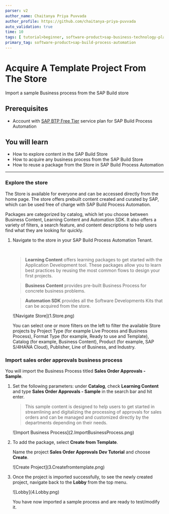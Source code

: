 ```yaml
---
parser: v2
author_name: Chaitanya Priya Puvvada
author_profile: https://github.com/chaitanya-priya-puvvada
auto_validation: true
time: 10
tags: [ tutorial>beginner, software-product>sap-business-technology-platform, tutorial>free-tier]
primary_tag: software-product>sap-build-process-automation
---
```


# Acquire A Template Project From The Store
<!-- description --> Import a sample Business process from the SAP Build store

## Prerequisites
- Account with [SAP BTP Free Tier](spa-subscribe-booster) service plan for SAP Build Process Automation

## You will learn
  - How to explore content in the SAP Build Store
  - How to acquire any business process from the SAP Build Store
  - How to reuse a package from the Store in SAP Build Process Automation

---
### Explore the store

The Store is available for everyone and can be accessed directly from the home page. The store offers prebuilt content created and curated by SAP, which can be used free of charge with SAP Build Process Automation.

Packages are categorized by catalog, which let you choose between Business Content, Learning Content and Automation SDK. It also offers a variety of filters, a search feature, and content descriptions to help users find what they are looking for quickly.

1. Navigate to the store in your SAP Build Process Automation Tenant.

    &nbsp;

    > **Learning Content** offers learning packages to get started with the Application Development tool. These packages allow you to learn best practices by reusing the most common flows to design your first projects.

    > **Business Content** provides pre-built Business Process for concrete business problems.

    > **Automation SDK** provides all the Software Developments Kits that can be acquired from the store.

    <!-- border -->![Navigate Store](1.Store.png)

    You can select one or more filters on the left to filter the available Store projects by Project Type (for example Live Process and Business Process), Format Type (for example, Ready to use and Template), Catalog (for example, Business Content), Product (for example, SAP S/4HANA Cloud), Publisher, Line of Business, and Industry.


### Import sales order approvals business process

You will import the Business Process titled **Sales Order Approvals - Sample**.

1. Set the following parameters: under **Catalog**, check **Learning Content** and type **Sales Order Approvals - Sample**  in the search bar and hit enter.

    > This sample content is designed to help users to get started in streamlining and digitalizing the processing of approvals for sales orders and can be managed and customized directly by the departments depending on their needs.

    <!-- border -->![Import Business Process](2.ImportBusinessProcess.png)

2. To add the package,  select **Create from Template**.

    Name the project **Sales Order Approvals Dev Tutorial** and choose **Create**.

    <!-- border -->![Create Project](3.Createfromtemplate.png)


3. Once the project is imported successfully, to see the newly created project, navigate back to the **Lobby** from the top menu.

    <!-- border -->![Lobby](4.Lobby.png)

    You have now imported a sample process and are ready to test/modify it.

